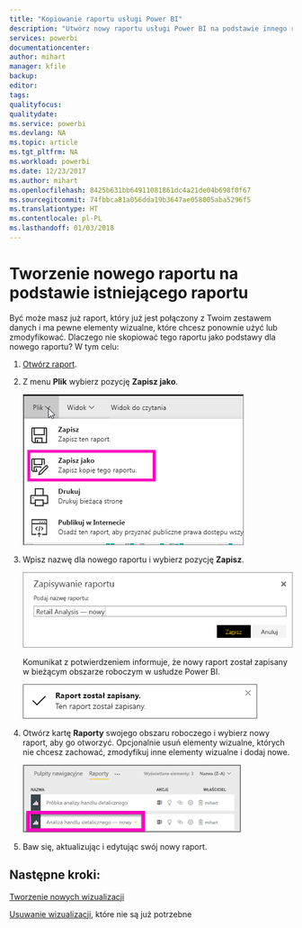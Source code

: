 ```yaml
---
title: "Kopiowanie raportu usługi Power BI"
description: "Utwórz nowy raportu usługi Power BI na podstawie innego raportu."
services: powerbi
documentationcenter: 
author: mihart
manager: kfile
backup: 
editor: 
tags: 
qualityfocus: 
qualitydate: 
ms.service: powerbi
ms.devlang: NA
ms.topic: article
ms.tgt_pltfrm: NA
ms.workload: powerbi
ms.date: 12/23/2017
ms.author: mihart
ms.openlocfilehash: 8425b631bb64911081861dc4a21de04b698f0f67
ms.sourcegitcommit: 74fbbca81a056dda19b3647ae058005aba5296f5
ms.translationtype: HT
ms.contentlocale: pl-PL
ms.lasthandoff: 01/03/2018
---
```

# <a name="create-a-new-report-from-an-existing-report"></a>Tworzenie nowego raportu na podstawie istniejącego raportu
Być może masz już raport, który już jest połączony z Twoim zestawem danych i ma pewne elementy wizualne, które chcesz ponownie użyć lub zmodyfikować.  Dlaczego nie skopiować tego raportu jako podstawy dla nowego raportu?  W tym celu:

1. [Otwórz raport](service-report-open-in-reading-view.md).
2. Z menu **Plik** wybierz pozycję **Zapisz jako**.
   
   ![](media/power-bi-report-copy/powerbi-save-as.png)
3. Wpisz nazwę dla nowego raportu i wybierz pozycję **Zapisz**.
   
   ![](media/power-bi-report-copy/savereport.png)
   
   Komunikat z potwierdzeniem informuje, że nowy raport został zapisany w bieżącym obszarze roboczym w usłudze Power BI.
   
   ![](media/power-bi-report-copy/savesuccess1.png)
4. Otwórz kartę **Raporty** swojego obszaru roboczego i wybierz nowy raport, aby go otworzyć. Opcjonalnie usuń elementy wizualne, których nie chcesz zachować, zmodyfikuj inne elementy wizualne i dodaj nowe.
   
   ![](media/power-bi-report-copy/power-bi-workspace.png)
5. Baw się, aktualizując i edytując swój nowy raport.

## <a name="next-steps"></a>Następne kroki:
[Tworzenie nowych wizualizacji](power-bi-report-add-visualizations-ii.md)

[Usuwanie wizualizacji](service-delete.md), które nie są już potrzebne
